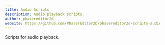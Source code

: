```yaml
---
title: Audio Scripts
description: Audio playback scripts.
author: phasereditor2d
website: https://github.com/PhaserEditor2D/phasereditor2d-scripts-audio
---
```


Scripts for audio playback.